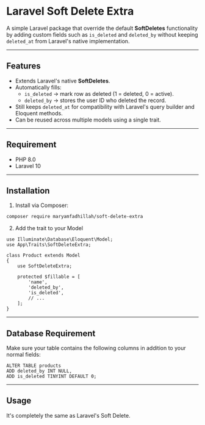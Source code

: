 # Laravel Soft Delete Extra

A simple Laravel package that override the default **SoftDeletes** functionality by adding custom fields such as `is_deleted` and `deleted_by` without keeping `deleted_at` from Laravel's native implementation.

---

## Features

- Extends Laravel's native **SoftDeletes**.
- Automatically fills:
  - `is_deleted` → mark row as deleted (1 = deleted, 0 = active).
  - `deleted_by` → stores the user ID who deleted the record.
- Still keeps `deleted_at` for compatibility with Laravel's query builder and Eloquent methods.
- Can be reused across multiple models using a single trait.

---

## Requirement

- PHP 8.0
- Laravel 10

---

## Installation

1. Install via Composer:

```bash
composer require maryamfadhillah/soft-delete-extra
```

2. Add the trait to your Model

```
use Illuminate\Database\Eloquent\Model;
use App\Traits\SoftDeleteExtra;

class Product extends Model
{
    use SoftDeleteExtra;

    protected $fillable = [
        'name',
        'deleted_by',
        'is_deleted',
        // ...
    ];
}
```

----

## Database Requirement

Make sure your table contains the following columns in addition to your normal fields:

```
ALTER TABLE products
ADD deleted_by INT NULL,
ADD is_deleted TINYINT DEFAULT 0;
```

----

## Usage

It's completely the same as Laravel's Soft Delete.





